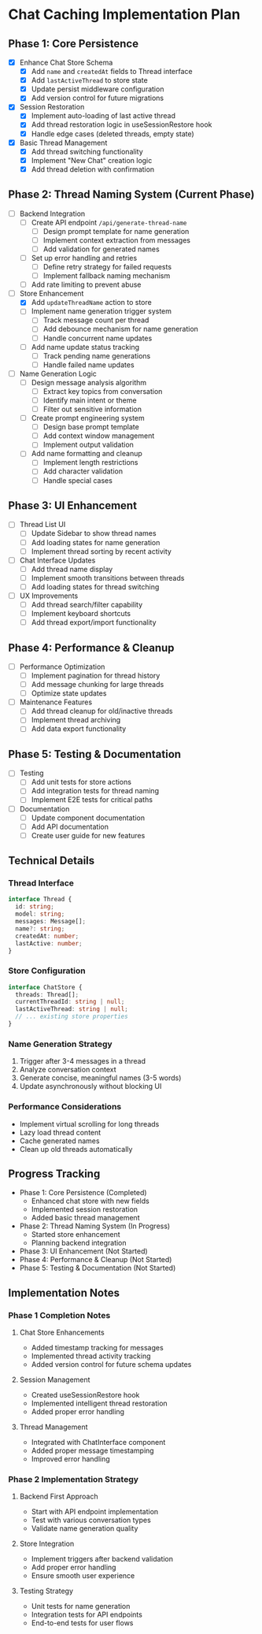 # Chat Caching Implementation Plan

## Phase 1: Core Persistence 
- [x] Enhance Chat Store Schema
  - [x] Add `name` and `createdAt` fields to Thread interface
  - [x] Add `lastActiveThread` to store state
  - [x] Update persist middleware configuration
  - [x] Add version control for future migrations

- [x] Session Restoration
  - [x] Implement auto-loading of last active thread
  - [x] Add thread restoration logic in useSessionRestore hook
  - [x] Handle edge cases (deleted threads, empty state)

- [x] Basic Thread Management
  - [x] Add thread switching functionality
  - [x] Implement "New Chat" creation logic
  - [x] Add thread deletion with confirmation

## Phase 2: Thread Naming System (Current Phase)
- [ ] Backend Integration
  - [ ] Create API endpoint `/api/generate-thread-name`
    - [ ] Design prompt template for name generation
    - [ ] Implement context extraction from messages
    - [ ] Add validation for generated names
  - [ ] Set up error handling and retries
    - [ ] Define retry strategy for failed requests
    - [ ] Implement fallback naming mechanism
  - [ ] Add rate limiting to prevent abuse

- [ ] Store Enhancement
  - [x] Add `updateThreadName` action to store
  - [ ] Implement name generation trigger system
    - [ ] Track message count per thread
    - [ ] Add debounce mechanism for name generation
    - [ ] Handle concurrent name updates
  - [ ] Add name update status tracking
    - [ ] Track pending name generations
    - [ ] Handle failed name updates

- [ ] Name Generation Logic
  - [ ] Design message analysis algorithm
    - [ ] Extract key topics from conversation
    - [ ] Identify main intent or theme
    - [ ] Filter out sensitive information
  - [ ] Create prompt engineering system
    - [ ] Design base prompt template
    - [ ] Add context window management
    - [ ] Implement output validation
  - [ ] Add name formatting and cleanup
    - [ ] Implement length restrictions
    - [ ] Add character validation
    - [ ] Handle special cases

## Phase 3: UI Enhancement
- [ ] Thread List UI
  - [ ] Update Sidebar to show thread names
  - [ ] Add loading states for name generation
  - [ ] Implement thread sorting by recent activity

- [ ] Chat Interface Updates
  - [ ] Add thread name display
  - [ ] Implement smooth transitions between threads
  - [ ] Add loading states for thread switching

- [ ] UX Improvements
  - [ ] Add thread search/filter capability
  - [ ] Implement keyboard shortcuts
  - [ ] Add thread export/import functionality

## Phase 4: Performance & Cleanup
- [ ] Performance Optimization
  - [ ] Implement pagination for thread history
  - [ ] Add message chunking for large threads
  - [ ] Optimize state updates

- [ ] Maintenance Features
  - [ ] Add thread cleanup for old/inactive threads
  - [ ] Implement thread archiving
  - [ ] Add data export functionality

## Phase 5: Testing & Documentation
- [ ] Testing
  - [ ] Add unit tests for store actions
  - [ ] Add integration tests for thread naming
  - [ ] Implement E2E tests for critical paths

- [ ] Documentation
  - [ ] Update component documentation
  - [ ] Add API documentation
  - [ ] Create user guide for new features

## Technical Details

### Thread Interface
```typescript
interface Thread {
  id: string;
  model: string;
  messages: Message[];
  name?: string;
  createdAt: number;
  lastActive: number;
}
```

### Store Configuration
```typescript
interface ChatStore {
  threads: Thread[];
  currentThreadId: string | null;
  lastActiveThread: string | null;
  // ... existing store properties
}
```

### Name Generation Strategy
1. Trigger after 3-4 messages in a thread
2. Analyze conversation context
3. Generate concise, meaningful names (3-5 words)
4. Update asynchronously without blocking UI

### Performance Considerations
- Implement virtual scrolling for long threads
- Lazy load thread content
- Cache generated names
- Clean up old threads automatically

## Progress Tracking
- Phase 1: Core Persistence (Completed)
  - Enhanced chat store with new fields
  - Implemented session restoration
  - Added basic thread management
- Phase 2: Thread Naming System (In Progress)
  - Started store enhancement
  - Planning backend integration
- Phase 3: UI Enhancement (Not Started)
- Phase 4: Performance & Cleanup (Not Started)
- Phase 5: Testing & Documentation (Not Started)

## Implementation Notes

### Phase 1 Completion Notes
1. Chat Store Enhancements
   - Added timestamp tracking for messages
   - Implemented thread activity tracking
   - Added version control for future schema updates

2. Session Management
   - Created useSessionRestore hook
   - Implemented intelligent thread restoration
   - Added proper error handling

3. Thread Management
   - Integrated with ChatInterface component
   - Added proper message timestamping
   - Improved error handling

### Phase 2 Implementation Strategy
1. Backend First Approach
   - Start with API endpoint implementation
   - Test with various conversation types
   - Validate name generation quality

2. Store Integration
   - Implement triggers after backend validation
   - Add proper error handling
   - Ensure smooth user experience

3. Testing Strategy
   - Unit tests for name generation
   - Integration tests for API endpoints
   - End-to-end tests for user flows
